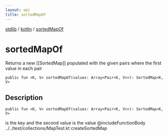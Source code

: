 ```yaml
---
layout: api
title: sortedMapOf
---
```

[stdlib](../index.md) / [kotlin](index.md) / [sortedMapOf](sortedMapOf.md)

# sortedMapOf
Returns a new [[SortedMap]] populated with the given pairs where the first value in each pair
```
public fun <K, V> sortedMapOf(values: Array<Pair<K, V>>): SortedMap<K, V>
```
## Description
```
public fun <K, V> sortedMapOf(values: Array<Pair<K, V>>): SortedMap<K, V>
```
is the key and the second value is the value
@includeFunctionBody ../../test/collections/MapTest.kt createSortedMap


